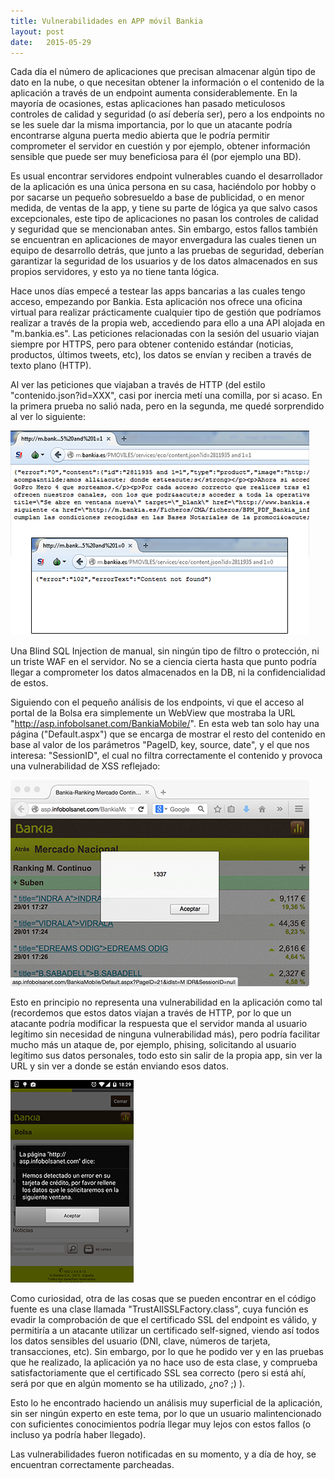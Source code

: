 ```yaml
---
title: Vulnerabilidades en APP móvil Bankia
layout: post
date:   2015-05-29
---
```

Cada día el número de aplicaciones que precisan almacenar algún tipo de dato en la nube, o que necesitan obtener la información o el contenido de la aplicación a través de un endpoint aumenta considerablemente. En la mayoría de ocasiones, estas aplicaciones han pasado meticulosos controles de calidad y seguridad (o así debería ser), pero a los endpoints no se les suele dar la misma importancia, por lo que un atacante podría encontrarse alguna puerta medio abierta que le podría permitir comprometer el servidor en cuestión y por ejemplo, obtener información sensible que puede ser muy beneficiosa para él (por ejemplo una BD).

Es usual encontrar servidores endpoint vulnerables cuando el desarrollador de la aplicación es una única persona en su casa, haciéndolo por hobby o por sacarse un pequeño sobresueldo a base de publicidad, o en menor medida, de ventas de la app, y tiene su parte de lógica ya que salvo casos excepcionales, este tipo de aplicaciones no pasan los controles de calidad y seguridad que se mencionaban antes. Sin embargo, estos fallos también se encuentran en aplicaciones de mayor envergadura las cuales tienen un equipo de desarrollo detrás, que junto a las pruebas de seguridad, deberían garantizar la seguridad de los usuarios y de los datos almacenados en sus propios servidores, y esto ya no tiene tanta lógica.

Hace unos días empecé a testear las apps bancarias a las cuales tengo acceso, empezando por Bankia. Esta aplicación nos ofrece una oficina virtual para realizar prácticamente cualquier tipo de gestión que podríamos realizar a través de la propia web, accediendo para ello a una API alojada en "m.bankia.es". Las peticiones relacionadas con la sesión del usuario viajan siempre por HTTPS, pero para obtener contenido estándar (noticias, productos, últimos tweets, etc), los datos se envían y reciben a través de texto plano (HTTP).

Al ver las peticiones que viajaban a través de HTTP (del estilo "contenido.json?id=XXX", casi por inercia metí una comilla, por si acaso. En la primera prueba no salió nada, pero en la segunda, me quedé sorprendido al ver lo siguiente:

![BlindSQL](/images/vulnerabilidades-app-bankia/BlindSQL.png)

Una Blind SQL Injection de manual, sin ningún tipo de filtro o protección, ni un triste WAF en el servidor. No se a ciencia cierta hasta que punto podría llegar a comprometer los datos almacenados en la DB, ni la confidencialidad de estos.

Siguiendo con el pequeño análisis de los endpoints, vi que el acceso al portal de la Bolsa era simplemente un WebView que mostraba la URL "http://asp.infobolsanet.com/BankiaMobile/".
En esta web tan solo hay una página ("Default.aspx") que se encarga de mostrar el resto del contenido en base al valor de los parámetros "PageID, key, source, date", y el que nos interesa: "SessionID", el cual no filtra correctamente el contenido y provoca una vulnerabilidad de XSS reflejado:

![XSS](/images/vulnerabilidades-app-bankia/XSS.png)

Esto en principio no representa una vulnerabilidad en la aplicación como tal (recordemos que estos datos viajan a través de HTTP, por lo que un atacante podría modificar la respuesta que el servidor manda al usuario legítimo sin necesidad de ninguna vulnerabilidad más), pero podría facilitar mucho más un ataque de, por ejemplo, phising, solicitando al usuario legítimo sus datos personales, todo esto sin salir de la propia app, sin ver la URL y sin ver a donde se están enviando esos datos.

![MITM](/images/vulnerabilidades-app-bankia/MITM.png)

Como curiosidad, otra de las cosas que se pueden encontrar en el código fuente es una clase llamada "TrustAllSSLFactory.class", cuya función es evadir la comprobación de que el certificado SSL del endpoint es válido, y permitiría a un atacante utilizar un certificado self-signed, viendo así todos los datos sensibles del usuario (DNI, clave, números de tarjeta, transacciones, etc). Sin embargo, por lo que he podido ver y en las pruebas que he realizado, la aplicación ya no hace uso de esta clase, y comprueba satisfactoriamente que el certificado SSL sea correcto (pero si está ahí, será por que en algún momento se ha utilizado, ¿no? ;) ).

Esto lo he encontrado haciendo un análisis muy superficial de la aplicación, sin ser ningún experto en este tema, por lo que un usuario malintencionado con suficientes conocimientos podría llegar muy lejos con estos fallos (o incluso ya podría haber llegado).

Las vulnerabilidades fueron notificadas en su momento, y a día de hoy, se encuentran correctamente parcheadas.